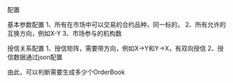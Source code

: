 配置

基本参数配置
1、所有在市场中可以交易的合约品种，同一标的，
2、所有允许的互换方向，例如X-Y
3、市场参与的机构数

授信关系配置
1、授信矩阵，需要带方向，例如X->Y和Y->X，有双向授信
2、授信数据通过json配置


由此，可以判断需要生成多少个OrderBook



